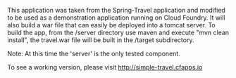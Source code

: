 This application was taken from the Spring-Travel application and modified to be used as a demonstration application running on Cloud Foundry.  It will also build a war file that can easily be deployed into a tomcat server.  To build the app, from the /server directory use maven and execute "mvn clean install", the travel.war file will be built in the /target subdirectory.


Note:   At this time the 'server' is the only tested component.  

To see a working version, please visit http://simple-travel.cfapps.io




